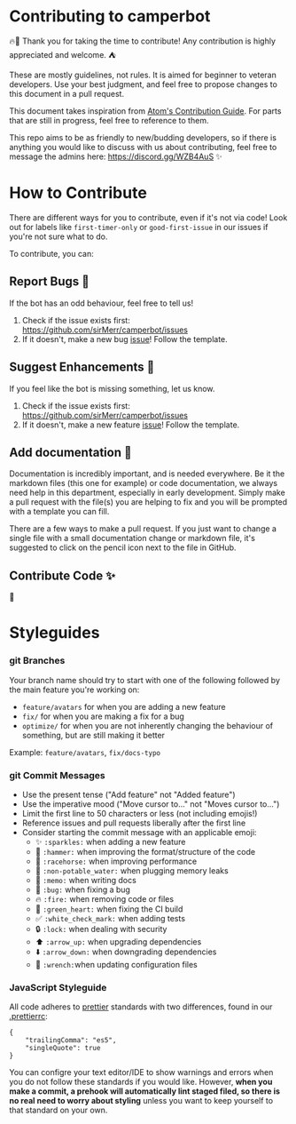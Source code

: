 # Contributing to camperbot
🔥🎊 Thank you for taking the time to contribute! Any contribution is highly appreciated and welcome. ⛺️

These are mostly guidelines, not rules. It is aimed for beginner to veteran developers. Use your best judgment, and feel free to propose changes to this document in a pull request.

This document takes inspiration from [Atom's Contribution Guide](https://github.com/atom/atom/blob/master/CONTRIBUTING.md#issue-and-pull-request-labels). For parts that are still in progress, feel free to reference to them.

This repo aims to be as friendly to new/budding developers, so if there is anything you would like to discuss with us about contributing, feel free to message the admins here: https://discord.gg/WZB4AuS :sparkles:

# How to Contribute
There are different ways for you to contribute, even if it's not via code! Look out for labels like `first-timer-only` or `good-first-issue` in our issues if you're not sure what to do.

To contribute, you can:

## Report Bugs :bug:
If the bot has an odd behaviour, feel free to tell us!

1. Check if the issue exists first: https://github.com/sirMerr/camperbot/issues
2. If it doesn't, make a new bug [issue](https://github.com/sirMerr/camperbot/issues/new?template=Bug_report.md)! Follow the template.

## Suggest Enhancements :tada:
If you feel like the bot is missing something, let us know.

1. Check if the issue exists first: https://github.com/sirMerr/camperbot/issues
2. If it doesn't, make a new feature [issue](https://github.com/sirMerr/camperbot/issues/new?template=Feature_request.md)! Follow the template.

## Add documentation :memo:
Documentation is incredibly important, and is needed everywhere. Be it the markdown files (this one for example) or code documentation, we always need help in this department, especially in early development. Simply make a pull request with the file(s) you are helping to fix and you will be prompted with a template you can fill.

There are a few ways to make a pull request. If you just want to change a single file with a small documentation change or  markdown file, it's suggested to click on the pencil icon next to the file in GitHub.

## Contribute Code :sparkles:
:construction:

# Styleguides

### git Branches
Your branch name should try to start with one of the following followed by the main feature you're working on:

* `feature/avatars` for when you are adding a new feature
* `fix/` for when you are making a fix for a bug
* `optimize/` for when you are not inherently changing the behaviour of something, but are still making it better

Example: `feature/avatars`, `fix/docs-typo`

### git Commit Messages

* Use the present tense ("Add feature" not "Added feature")
* Use the imperative mood ("Move cursor to..." not "Moves cursor to...")
* Limit the first line to 50 characters or less (not including emojis!)
* Reference issues and pull requests liberally after the first line
* Consider starting the commit message with an applicable emoji:
    * :sparkles: `:sparkles:` when adding a new feature
    * :hammer: `:hammer:` when improving the format/structure of the code
    * :racehorse: `:racehorse:` when improving performance
    * :non-potable_water: `:non-potable_water:` when plugging memory leaks
    * :memo: `:memo:` when writing docs
    * :bug: `:bug:` when fixing a bug
    * :fire: `:fire:` when removing code or files
    * :green_heart: `:green_heart:` when fixing the CI build
    * :white_check_mark: `:white_check_mark:` when adding tests
    * :lock: `:lock:` when dealing with security
    * :arrow_up: `:arrow_up:` when upgrading dependencies
    * :arrow_down: `:arrow_down:` when downgrading dependencies
    * :wrench: `:wrench:`when updating configuration files

### JavaScript Styleguide
All code adheres to [prettier](prettier.io) standards with two differences, found in our [.prettierrc](./.prettierrc):
```
{
	"trailingComma": "es5",
	"singleQuote": true
}
```

You can configre your text editor/IDE to show warnings and errors when you do not follow these standards if you would like. However, **when you make a commit, a prehook will automatically lint staged filed, so there is no real need to worry about styling** unless you want to keep yourself to that standard on your own.
